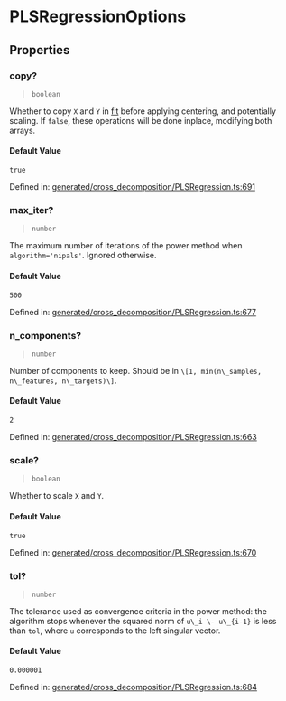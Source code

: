 # PLSRegressionOptions

## Properties

### copy?

> `boolean`

Whether to copy `X` and `Y` in [fit](../../glossary.html#term-fit) before applying centering, and potentially scaling. If `false`, these operations will be done inplace, modifying both arrays.

#### Default Value

`true`

Defined in:  [generated/cross\_decomposition/PLSRegression.ts:691](https://github.com/transitive-bullshit/scikit-learn-ts/blob/92ab806/packages/sklearn/src/generated/cross_decomposition/PLSRegression.ts#L691)

### max\_iter?

> `number`

The maximum number of iterations of the power method when `algorithm='nipals'`. Ignored otherwise.

#### Default Value

`500`

Defined in:  [generated/cross\_decomposition/PLSRegression.ts:677](https://github.com/transitive-bullshit/scikit-learn-ts/blob/92ab806/packages/sklearn/src/generated/cross_decomposition/PLSRegression.ts#L677)

### n\_components?

> `number`

Number of components to keep. Should be in `\[1, min(n\_samples, n\_features, n\_targets)\]`.

#### Default Value

`2`

Defined in:  [generated/cross\_decomposition/PLSRegression.ts:663](https://github.com/transitive-bullshit/scikit-learn-ts/blob/92ab806/packages/sklearn/src/generated/cross_decomposition/PLSRegression.ts#L663)

### scale?

> `boolean`

Whether to scale `X` and `Y`.

#### Default Value

`true`

Defined in:  [generated/cross\_decomposition/PLSRegression.ts:670](https://github.com/transitive-bullshit/scikit-learn-ts/blob/92ab806/packages/sklearn/src/generated/cross_decomposition/PLSRegression.ts#L670)

### tol?

> `number`

The tolerance used as convergence criteria in the power method: the algorithm stops whenever the squared norm of `u\_i \- u\_{i-1}` is less than `tol`, where `u` corresponds to the left singular vector.

#### Default Value

`0.000001`

Defined in:  [generated/cross\_decomposition/PLSRegression.ts:684](https://github.com/transitive-bullshit/scikit-learn-ts/blob/92ab806/packages/sklearn/src/generated/cross_decomposition/PLSRegression.ts#L684)
